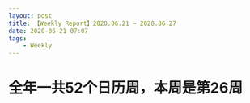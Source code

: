 ```yaml
---
layout: post
title: 【Weekly Report】2020.06.21 ~ 2020.06.27
date: 2020-06-21 07:07
tags:
    - Weekly
---
```


# 全年一共52个日历周，本周是第26周